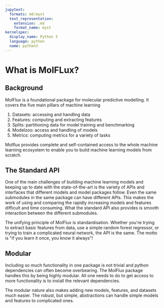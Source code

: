 ```yaml
---
jupytext:
  formats: md:myst
  text_representation:
    extension: .md
    format_name: myst
kernelspec:
  display_name: Python 3
  language: python
  name: python3
---
```


# What is MolFLux?

## Background

MolFlux is a foundational package for molecular predictive modelling. It covers the five main pillars of machine learning

1) Datasets: accessing and handling data
2) Features: computing and extracting features
3) Splits: partitioning data for model training and benchmarking
4) Modelzoo: access and handling of models
5) Metrics: computing metrics for a variety of tasks

Molflux provides complete and self-contained access to the whole machine learning ecosystem to enable you to build
machine learning models from scratch.

## The Standard API

One of the main challenges of building machine learning models and keeping up to date with the state-of-the-art is the
variety of APIs and interfaces that different models and model packages follow. Even the same submodules in the same
package can have different APIs. This makes the work of using and comparing the rapidly increasing models and features
difficult and time consuming. What the standard API also provides is smooth interaction between the different submodules.

The unifying principle of MolFlux is standardisation. Whether you're trying to extract basic features from data, use a
simple random forest regressor, or trying to train a complicated neural network, the API is the same. The motto is "if
you learn it once, you know it always"!

## Modular

Including so much functionality in one package is not trivial and python dependencies can often become overbearing. The
MolFlux package handles this by being highly modular. All one needs to do to get access to more functionality is to install
the relevant dependencies.

The modular nature also makes adding new models, features, and datasets much easier. The robust, but simple, abstractions
can handle simple models and features to complicated ones.
